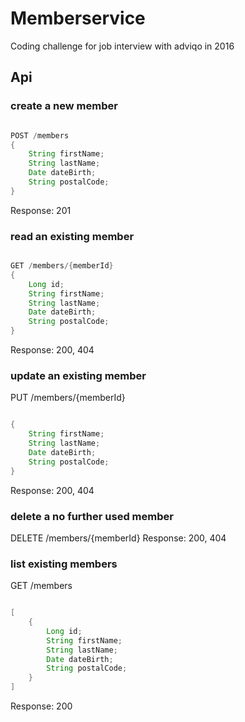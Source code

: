 # Memberservice #

Coding challenge for job interview with adviqo in 2016


## Api ##

### create a new member ###

```java

POST /members
{
	String firstName;
 	String lastName;
 	Date dateBirth;
 	String postalCode;
}

```

Response: 201

### read an existing member ###

```java

GET /members/{memberId}
{
	Long id;
	String firstName;
	String lastName;
	Date dateBirth;
	String postalCode;
}

```

Response: 200, 404

### update an existing member ###

PUT /members/{memberId}

```java

{
	String firstName;
	String lastName;
	Date dateBirth;
	String postalCode;
}

```

Response: 200, 404

### delete a no further used member ###

DELETE /members/{memberId}
Response: 200, 404

### list existing members ###

GET /members

```java

[
	{
		Long id;
		String firstName;
		String lastName;
		Date dateBirth;
		String postalCode;
	}
]

```

Response: 200
